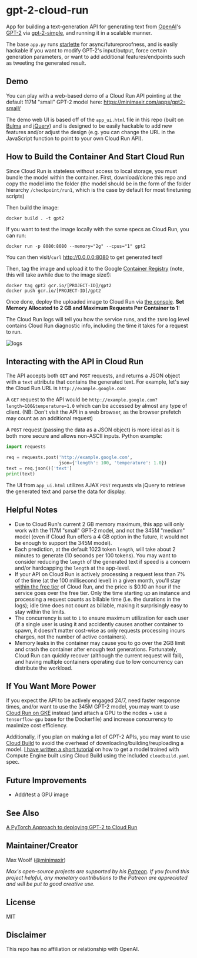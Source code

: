 # gpt-2-cloud-run

App for building a text-generation API for generating text from [OpenAI](https://openai.com)'s [GPT-2](https://openai.com/blog/better-language-models/) via [gpt-2-simple](https://github.com/minimaxir/gpt-2-simple), and running it in a scalable manner.

The base `app.py` runs [starlette](https://www.starlette.io) for async/futureproofness, and is easily hackable if you want to modify GPT-2's input/output, force certain generation parameters, or want to add additional features/endpoints such as tweeting the generated result.

## Demo

You can play with a web-based demo of a Cloud Run API pointing at the default 117M "small" GPT-2 model here: https://minimaxir.com/apps/gpt2-small/

The demo web UI is based off of the `app_ui.html` file in this repo (built on [Bulma](https://bulma.io) and [jQuery](https://jquery.com)) and is designed to be easily hackable to add new features and/or adjust the design (e.g. you can change the URL in the JavaScript function to point to your own Cloud Run API).

## How to Build the Container And Start Cloud Run

Since Cloud Run is stateless without access to local storage, you must bundle the model within the container. First, download/clone this repo and copy the model into the folder (the model should be in the form of the folder hierarchy `/checkpoint/run1`, which is the case by default for most finetuning scripts)

Then build the image:

```shell
docker build . -t gpt2
```

If you want to test the image locally with the same specs as Cloud Run, you can run:

```shell
docker run -p 8080:8080 --memory="2g" --cpus="1" gpt2
```

You can then visit/`curl` http://0.0.0.0:8080 to get generated text!

Then, tag the image and upload it to the Google [Container Registry](https://console.cloud.google.com/kubernetes/images/list) (note, this will take awhile due to the image size!):

```shell
docker tag gpt2 gcr.io/[PROJECT-ID]/gpt2
docker push gcr.io/[PROJECT-ID]/gpt2
```

Once done, deploy the uploaded image to Cloud Run via [the console](https://console.cloud.google.com/run). **Set Memory Allocated to 2 GB and Maximum Requests Per Container to 1**!

The Cloud Run logs will tell you how the service runs, and the `INFO` log level contains Cloud Run diagnostic info, including the time it takes for a request to run.

![logs](docs/logs.png)

## Interacting with the API in Cloud Run

The API accepts both `GET` and `POST` requests, and returns a JSON object with a `text` attribute that contains the generated text. For example, let's say the Cloud Run URL is `http://example.google.com`:

A `GET` request to the API would be `http://example.google.com?length=100&temperature=1.0` which can be accessed by almost any type of client. (NB: Don't visit the API in a web browser, as the browser prefetch may count as an additional request)

A `POST` request (passing the data as a JSON object) is more ideal as it is both more secure and allows non-ASCII inputs. Python example:

```python
import requests

req = requests.post('http://example.google.com',
                    json={'length': 100, 'temperature': 1.0})
text = req.json()['text']
print(text)
```

The UI from `app_ui.html` utilizes AJAX `POST` requests via jQuery to retrieve the generated text and parse the data for display.

## Helpful Notes

* Due to Cloud Run's current 2 GB memory maximum, this app will only work with the 117M "small" GPT-2 model, and not the 345M "medium" model (even if Cloud Run offers a 4 GB option in the future, it would not be enough to support the 345M model).
* Each prediction, at the default 1023 token `length`, will take about 2 minutes to generate (10 seconds per 100 tokens). You may want to consider reducing the `length` of the generated text if speed is a concern and/or hardcapping the `length` at the app-level.
* If your API on Cloud Run is actively processing a request less than 7% of the time (at the 100 millisecond level) in a given month, you'll stay [within the free tier](https://cloud.google.com/run/pricing) of Cloud Run, and the price is $0.10 an hour if the service goes over the free tier. Only the time starting up an instance and processing a request counts as billable time (i.e. the durations in the logs); idle time does not count as billable, making it surprisingly easy to stay within the limits.
* The concurrency is set to `1` to ensure maximum utilization for each user (if a single user is using it and accidently causes another container to spawn, it doesn't matter cost-wise as only requests processing incurs charges, not the number of active containers).
* Memory leaks in the container may cause you to go over the 2GB limit and crash the container after enough text generations. Fortunately, Cloud Run can quickly recover (although the current request will fail), and having multiple containers operating due to low concurrency can distribute the workload.

## If You Want More Power

 If you expect the API to be actively engaged 24/7, need faster response times, and/or want to use the 345M GPT-2 model, you may want to use [Cloud Run on GKE](https://cloud.google.com/run/docs/quickstarts/prebuilt-deploy-gke) instead (and attach a GPU to the nodes + use a `tensorflow-gpu` base for the Dockerfile) and increase concurrency to maximize cost efficiency.

 Additionally, if you plan on making a lot of GPT-2 APIs, you may want to use [Cloud Build](https://cloud.google.com/cloud-build/) to avoid the overhead of downloading/building/reuploading a model. [I have written a short tutorial](/cloud_build.md) on how to get a model trained with Compute Engine built using Cloud Build using the included `cloudbuild.yaml` spec.

## Future Improvements

* Add/test a GPU image

## See Also

[A PyTorch Approach to deploying GPT-2 to Cloud Run](https://medium.com/datadriveninvestor/deploy-machine-learning-model-in-google-cloud-using-cloud-run-6ced8ba52aac)

## Maintainer/Creator

Max Woolf ([@minimaxir](https://minimaxir.com))

*Max's open-source projects are supported by his [Patreon](https://www.patreon.com/minimaxir). If you found this project helpful, any monetary contributions to the Patreon are appreciated and will be put to good creative use.*

## License

MIT

## Disclaimer

This repo has no affiliation or relationship with OpenAI.